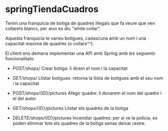 # springTiendaCuadros

Tenim una franquicia de botiga de quadres illegals que fa veure que ven collarets blancs, per aixo es diu "white collar".

Aquesta franquicia te varies botigues, cadascuna amb un nom i una capacitat maxima de quadres (o collars^^).

El client ens demana implementar una API amb Spring amb les seguents funcionalitats:

- POST/shops/
Crear botiga: li direm el nom i la capacitat

- GET/shops/
Llistar botigues: retorna la llista de botigues amb el seu nom i la capacitat

- POST/shops/{ID}/pictures
Afegir quadre: li donarem el nom del quadre i el del autor

- GET/shops/{ID}/pictures
Llistar els quadres de la botiga

- DELETE/shops/{ID}/pictures
Incendiar quadres: per si ve la policia, es poden eliminar tots els quadres de la botiga sense deixar rastre.


